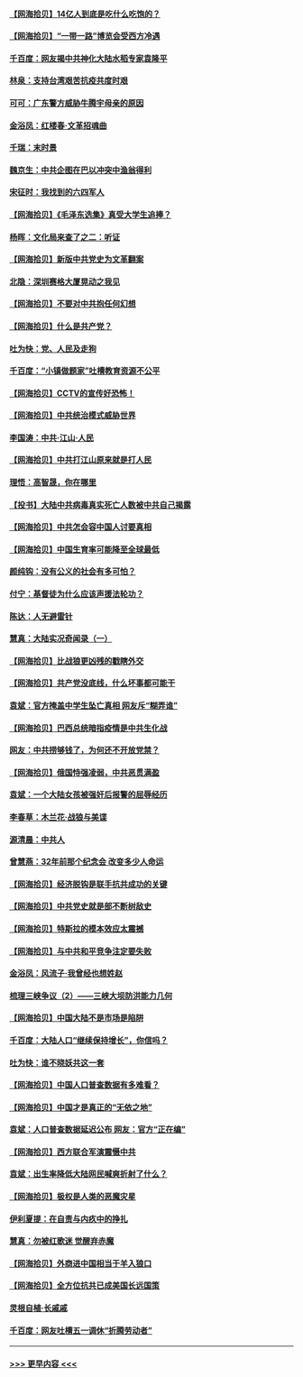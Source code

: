 #### [【网海拾贝】14亿人到底是吃什么吃饱的？](../pages/nsc993/n12974125.md?t=05252202) 
#### [【网海拾贝】“一带一路”博览会受西方冷遇](../pages/nsc993/n12971787.md?t=05252202) 
#### [千百度：网友揭中共神化大陆水稻专家袁隆平](../pages/nsc993/n12971733.md?t=05252202) 
#### [林泉：支持台湾艰苦抗疫共度时艰](../pages/nsc993/n12971350.md?t=05252202) 
#### [可可：广东警方威胁牛腾宇母亲的原因](../pages/nsc993/n12971100.md?t=05252202) 
#### [金浴凤：红楼春·文革招魂曲](../pages/nsc993/n12970354.md?t=05252202) 
#### [千瑞：末时景](../pages/nsc993/n12970337.md?t=05252202) 
#### [魏京生：中共企图在巴以冲突中渔翁得利](../pages/nsc993/n12970286.md?t=05252202) 
#### [宋征时：我找到的六四军人](../pages/nsc993/n12970213.md?t=05252202) 
#### [【网海拾贝】《毛泽东选集》真受大学生追捧？](../pages/nsc993/n12968779.md?t=05252202) 
#### [杨晖：文化局来查了之二：听证](../pages/nsc993/n12966528.md?t=05252202) 
#### [【网海拾贝】新版中共党史为文革翻案](../pages/nsc993/n12967526.md?t=05252202) 
#### [北隐：深圳赛格大厦晃动之我见](../pages/nsc993/n12967393.md?t=05252202) 
#### [【网海拾贝】不要对中共抱任何幻想](../pages/nsc993/n12965222.md?t=05252202) 
#### [【网海拾贝】什么是共产党？](../pages/nsc993/n12962781.md?t=05252202) 
#### [吐为快：党、人民及走狗](../pages/nsc993/n12962747.md?t=05252202) 
#### [千百度：“小镇做题家”吐槽教育资源不公平](../pages/nsc993/n12962705.md?t=05252202) 
#### [【网海拾贝】CCTV的宣传好恐怖！](../pages/nsc993/n12959984.md?t=05252202) 
#### [【网海拾贝】中共统治模式威胁世界](../pages/nsc993/n12957622.md?t=05252202) 
#### [李国涛：中共‧江山‧人民](../pages/nsc993/n12957502.md?t=05252202) 
#### [【网海拾贝】中共打江山原来就是打人民](../pages/nsc993/n12954345.md?t=05252202) 
#### [理悟：高智晟，你在哪里](../pages/nsc993/n12953115.md?t=05252202) 
#### [【投书】大陆中共病毒真实死亡人数被中共自己揭露](../pages/nsc993/n12953050.md?t=05252202) 
#### [【网海拾贝】中共怎会容中国人讨要真相](../pages/nsc993/n12952161.md?t=05252202) 
#### [【网海拾贝】中国生育率可能降至全球最低](../pages/nsc993/n12948793.md?t=05252202) 
#### [颜纯钩：没有公义的社会有多可怕？](../pages/nsc993/n12947626.md?t=05252202) 
#### [付宁：基督徒为什么应该声援法轮功？](../pages/nsc993/n12947233.md?t=05252202) 
#### [陈达：人无避雷针](../pages/nsc993/n12947098.md?t=05252202) 
#### [慧真：大陆实况奇闻录（一）](../pages/nsc993/n12945811.md?t=05252202) 
#### [【网海拾贝】比战狼更凶残的戳瞎外交](../pages/nsc993/n12945717.md?t=05252202) 
#### [【网海拾贝】共产党没底线，什么坏事都可能干](../pages/nsc993/n12942090.md?t=05252202) 
#### [袁斌：官方掩盖中学生坠亡真相 网友斥“糊弄谁”](../pages/nsc993/n12942029.md?t=05252202) 
#### [【网海拾贝】巴西总统暗指疫情是中共生化战](../pages/nsc993/n12938999.md?t=05252202) 
#### [网友：中共捞够钱了，为何还不开放党禁？](../pages/nsc993/n12938952.md?t=05252202) 
#### [【网海拾贝】俄国恃强凌弱，中共恶贯满盈](../pages/nsc993/n12936626.md?t=05252202) 
#### [袁斌：一个大陆女孩被强奸后报警的屈辱经历](../pages/nsc993/n12936547.md?t=05252202) 
#### [李春草：木兰花·战狼与美谍](../pages/nsc993/n12935995.md?t=05252202) 
#### [源清晨：中共人](../pages/nsc993/n12935589.md?t=05252202) 
#### [曾慧燕：32年前那个纪念会 改变多少人命运](../pages/nsc993/n12934233.md?t=05252202) 
#### [【网海拾贝】经济脱钩是联手抗共成功的关键](../pages/nsc993/n12934176.md?t=05252202) 
#### [【网海拾贝】中共党史就是部不断树敌史](../pages/nsc993/n12932844.md?t=05252202) 
#### [【网海拾贝】特斯拉的模本效应太震撼](../pages/nsc993/n12925626.md?t=05252202) 
#### [【网海拾贝】与中共和平竞争注定要失败](../pages/nsc993/n12923326.md?t=05252202) 
#### [金浴凤：风流子‧我曾经也想姓赵](../pages/nsc993/n12920911.md?t=05252202) 
#### [梳理三峡争议（2）——三峡大坝防洪能力几何](../pages/nsc993/n12920173.md?t=05252202) 
#### [【网海拾贝】中国大陆不是市场是陷阱](../pages/nsc993/n12920143.md?t=05252202) 
#### [千百度：大陆人口“继续保持增长”，你信吗？](../pages/nsc993/n12918946.md?t=05252202) 
#### [吐为快：谁不晓妖共这一套](../pages/nsc993/n12918941.md?t=05252202) 
#### [【网海拾贝】中国人口普查数据有多难看？](../pages/nsc993/n12917822.md?t=05252202) 
#### [【网海拾贝】中国才是真正的“无依之地”](../pages/nsc993/n12915845.md?t=05252202) 
#### [袁斌：人口普查数据延迟公布 网友：官方“正在编”](../pages/nsc993/n12915748.md?t=05252202) 
#### [【网海拾贝】西方联合军演震慑中共](../pages/nsc993/n12913466.md?t=05252202) 
#### [袁斌：出生率降低大陆网民喊爽折射了什么？](../pages/nsc993/n12913365.md?t=05252202) 
#### [【网海拾贝】极权是人类的恶魔灾星](../pages/nsc993/n12910697.md?t=05252202) 
#### [伊利夏提：在自责与内疚中的挣扎](../pages/nsc993/n12910493.md?t=05252202) 
#### [慧真：勿被红歌迷 觉醒弃赤魔](../pages/nsc993/n12910485.md?t=05252202) 
#### [【网海拾贝】外商进中国相当于羊入狼口](../pages/nsc993/n12908274.md?t=05252202) 
#### [【网海拾贝】全方位抗共已成美国长远国策](../pages/nsc993/n12906878.md?t=05252202) 
#### [灵根自植‧长戚戚](../pages/nsc993/n12905585.md?t=05252202) 
#### [千百度：网友吐槽五一调休“折腾劳动者”](../pages/nsc993/n12905934.md?t=05252202) 

----
#### [ >>> 更早内容 <<< ](../indexes/nsc993-earlier.md)
